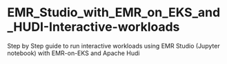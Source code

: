 # EMR_Studio_with_EMR_on_EKS_and_HUDI-Interactive-workloads

Step by Step guide to run interactive workloads using EMR Studio (Jupyter notebook) with EMR-on-EKS and Apache Hudi

